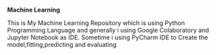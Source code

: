 **Machine Learning**

This is My Machine Learning Repository which is using Python Programming Language and generally i using Google Colaboratory and Jupyter Notebook as IDE. Sometime i using PyCharm IDE to Create the model,fitting,predicting and evaluating
